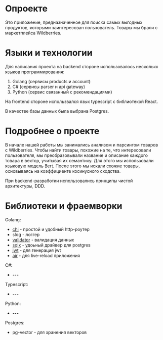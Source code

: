 # Опроекте
Это приложение, предназначенное для поиска самых выгодных продуктов, которыми заинтересован пользователь.
Товары мы брали с маркетплейса Wildberries. 

# Языки и технологии
Для написания проекта на backend стороне использовалось несколько языков программирования: 
1. Golang (сервисы products и account)
2. C# (сервисы parser и api gateway)
3. Python (сервис связанный с рекомендациями)

На frontend стороне использвался язык typescript с библиотекой React.

В качестве базы данных была выбрана Postgres.

# Подробнее о проекте
В начале нашей работы мы занимались анализом и парсингом товаров с Wildberries.
Чтобы найти товары, похожие на те, что интересовали пользователя, мы преобразовывали название и описание каждого товара в вектор, 
учитывая их семантику. Для этого мы использовали языковую модель Bert. После этого мы искали схожие товары, 
основываясь на коэффициенте косинусного сходства.

При backend-разработки использовались принципы чиcтой архитектуры, DDD.

# Библиотеки и фраемворки
Golang:
- [chi](https://github.com/go-chi/chi) - простой и удобный http-роутер
- slog - логгер
- [validator](https://github.com/go-playground/validator) - валидация данных
- [sqlx](https://github.com/jmoiron/sqlx) - удоьный драйвер для postgres
- [jwt](https://github.com/golang-jwt/jwt) - для генерация jwt
- [air](https://github.com/air-verse/air) - для live-reload приложения
  
C#:
- **---**
  
Typescript:
- **---**
  
Python:
- **---**

Postgres:
- pg-vector - для хранения векторов
